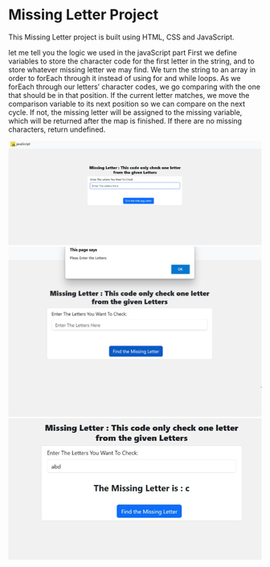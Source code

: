 # Missing Letter Project

This Missing Letter project is built using HTML, CSS and JavaScript.

let me tell you the logic we used in the javaScript part First we define variables to store the character code for the first letter in the string, and to store whatever missing letter we may find.
We turn the string to an array in order to forEach through it instead of using for and while loops.
As we forEach through our letters’ character codes, we go comparing with the one that should be in that position.
If the current letter matches, we move the comparison variable to its next position so we can compare on the next cycle.
If not, the missing letter will be assigned to the missing variable, which will be returned after the map is finished.
If there are no missing characters, return undefined.

![Missing Letter](./image/missing_letter.JPG)
![Missing Letter](./image/missing_letter2.JPG)
![missing Letter](./image/missing_letter3.JPG)